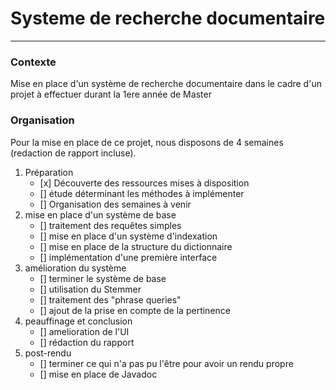 # Systeme de recherche documentaire
----------------------------------

### Contexte
Mise en place d'un système de recherche documentaire dans le cadre d'un projet à effectuer durant la 1ere année de Master

### Organisation

Pour la mise en place de ce projet, nous disposons de 4 semaines (redaction de rapport incluse).

1. Préparation
	- [x] Découverte des ressources mises à disposition
	- [] étude déterminant les méthodes à implémenter
	- [] Organisation des semaines à venir
2. mise en place d'un système de base
	- [] traitement des requêtes simples
	- [] mise en place d'un système d'indexation
	- [] mise en place de la structure du dictionnaire
	- [] implémentation d'une première interface 
3. amélioration du système
	- [] terminer le système de base
	- [] utilisation du Stemmer
	- [] traitement des "phrase queries"
	- [] ajout de la prise en compte de la pertinence
4. peauffinage et conclusion
	- [] amelioration de l'UI
	- [] rédaction du rapport
5. post-rendu
	- [] terminer ce qui n'a pas pu l'être pour avoir un rendu propre
	- [] mise en place de Javadoc